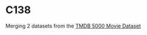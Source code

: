 # C138

Merging 2 datasets from the [TMDB 5000 Movie Dataset](https://www.kaggle.com/tmdb/tmdb-movie-metadata)
